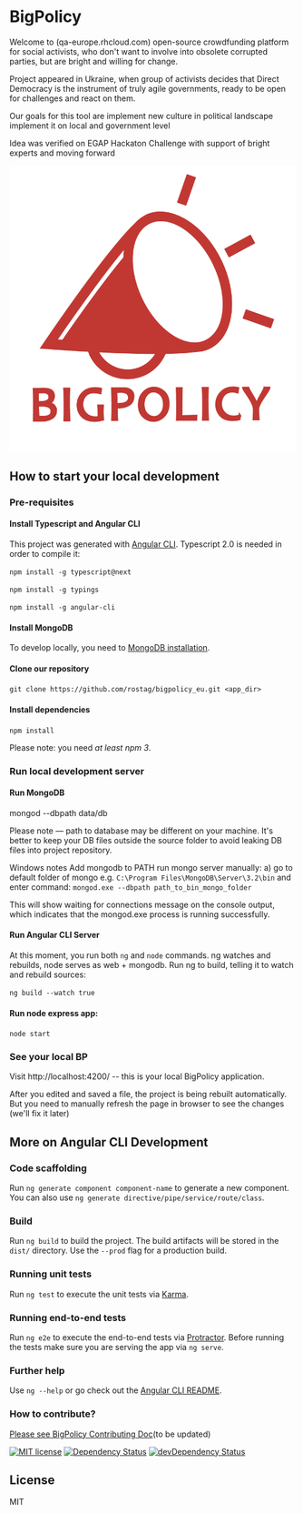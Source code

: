 # BigPolicy

Welcome to (qa-europe.rhcloud.com) open-source crowdfunding platform for social activists, who don't want to involve into obsolete corrupted parties, but are bright and willing for change.

Project appeared in Ukraine, when group of activists decides that Direct Democracy is the instrument of truly agile governments, ready to be open for challenges and react on them.

Our goals for this tool are
implement new culture in political landscape
implement it on local and government level

Idea was verified on EGAP Hackaton Challenge with support of bright experts and moving forward

![image](https://github.com/rostag/bigpolicy_eu/blob/develop/src/assets/img/logo.png?raw=true)

## How to start your local development

### Pre-requisites

#### Install Typescript and Angular CLI

This project was generated with [Angular CLI](https://github.com/angular/angular-cli). Typescript 2.0 is needed in order to compile  it:

```npm install -g typescript@next```

```npm install -g typings```

```npm install -g angular-cli```

#### Install MongoDB

To develop locally, you need to [MongoDB installation](https://docs.mongodb.com/manual/installation/).

#### Clone our repository

```git clone https://github.com/rostag/bigpolicy_eu.git <app_dir>```

#### Install dependencies

```npm install```

Please note: you need _at least npm 3_.

### Run local development server

#### Run MongoDB

mongod --dbpath data/db

Please note — path to database may be different on your machine. It's better to keep your DB files outside the source folder to avoid leaking DB files into project repository.

Windows notes
Add mongodb to PATH
run mongo server manually:
a) go to default folder of mongo e.g.
```C:\Program Files\MongoDB\Server\3.2\bin```
and enter command:
```mongod.exe --dbpath path_to_bin_mongo_folder```

This will show waiting for connections message on the console output, which indicates that the mongod.exe process is running successfully.

#### Run Angular CLI Server

At this moment, you run both `ng` and `node` commands. ng watches and rebuilds, node serves as web + mongodb. Run ng to build, telling it to watch and rebuild sources:

```ng build --watch true```

#### Run node express app:

```node start```

### See your local BP

Visit http://localhost:4200/ -- this is your local BigPolicy application.

After you edited and saved a file, the project is being rebuilt automatically. But you need to manually refresh the page in browser to see the changes (we'll fix it later)

## More on Angular CLI Development

### Code scaffolding

Run `ng generate component component-name` to generate a new component. You can also use `ng generate directive/pipe/service/route/class`.

### Build

Run `ng build` to build the project. The build artifacts will be stored in the `dist/` directory. Use the `--prod` flag for a production build.

### Running unit tests

Run `ng test` to execute the unit tests via [Karma](https://karma-runner.github.io).

### Running end-to-end tests

Run `ng e2e` to execute the end-to-end tests via [Protractor](http://www.protractortest.org/).
Before running the tests make sure you are serving the app via `ng serve`.

### Further help

Use `ng --help` or go check out the [Angular CLI README](https://github.com/angular/angular-cli/blob/master/README.md).

### How to contribute?

[Please see BigPolicy Contributing Doc](https://github.com/rostag/bigpolicy_eu/blob/develop/.github/CONTRIBUTING.md)(to be updated)


[![MIT license](http://img.shields.io/badge/license-MIT-brightgreen.svg)](http://opensource.org/licenses/MIT)
[![Dependency Status](https://david-dm.org/rostag/bigpolicy_eu.svg)](https://david-dm.org/rostag/bigpolicy_eu)
[![devDependency Status](https://david-dm.org/rostag/bigpolicy_eu/dev-status.svg)](https://david-dm.org/rostag/bigpolicy_eu#info=devDependencies)


## License

MIT
